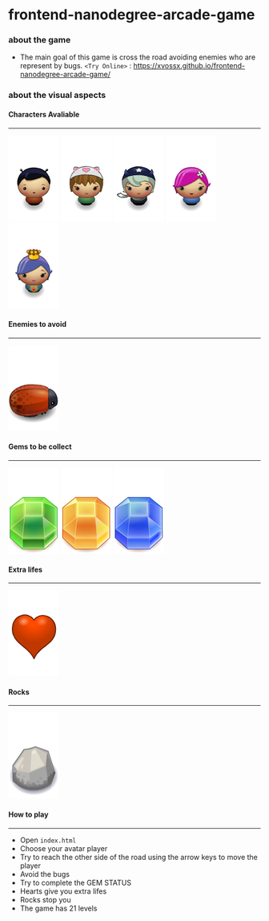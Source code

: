 # frontend-nanodegree-arcade-game
### about the game
- The main goal of this game is cross the road avoiding enemies who are represent by bugs. 
`<Try Online>` : <https://xvossx.github.io/frontend-nanodegree-arcade-game/>

### about the visual aspects

#### Characters Avaliable
----------------------------
![char-boy](images/char-boy.png)
![char-cat-girl](images/char-cat-girl.png)
![char-horn-girl](images/char-horn-girl.png)
![char-pink-girl](images/char-pink-girl.png)
![char-princess-girl](images/char-princess-girl.png)

#### Enemies to avoid
----------------------------
![enemy-bug](images/enemy-bug.png)

#### Gems to be collect
---------------------------
![Gem Green](images/Gem%20Green.png)
![Gem Orange](images/Gem%20Orange.png)
![Gem Blue](images/Gem%20Blue.png)

#### Extra lifes
--------------------------
![Heart](images/Heart.png) 

#### Rocks
-------------------------
![Rock](images/Rock.png) 

#### How to play
----------------------------
- Open ```index.html```
- Choose your avatar player
- Try to reach the other side of the road using the arrow keys to move the player
- Avoid the bugs 
- Try to complete the GEM STATUS
- Hearts give you extra lifes
- Rocks stop you 
- The game has 21 levels
